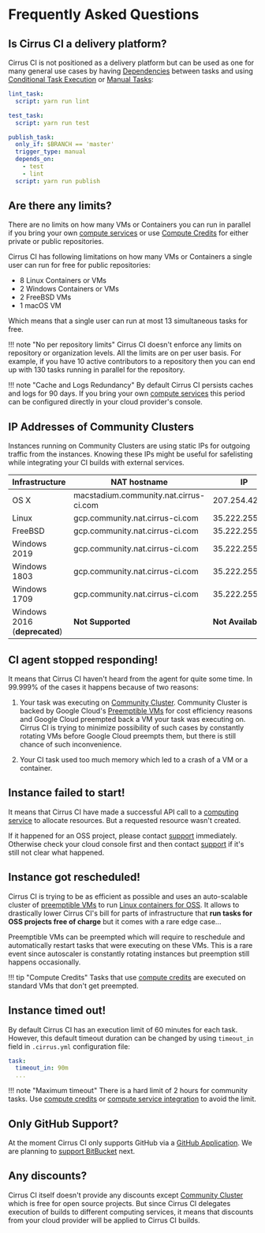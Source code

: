# Frequently Asked Questions

## Is Cirrus CI a delivery platform?

Cirrus CI is not positioned as a delivery platform but can be used as one for many general use cases by having 
[Dependencies](guide/writing-tasks.md#dependencies) between tasks and using [Conditional Task Execution](guide/writing-tasks.md#conditional-task-execution)
or [Manual Tasks](guide/writing-tasks.md#manual-tasks):

```yaml
lint_task:
  script: yarn run lint

test_task:
  script: yarn run test

publish_task:
  only_if: $BRANCH == 'master'
  trigger_type: manual
  depends_on: 
    - test
    - lint
  script: yarn run publish
```

## Are there any limits?

There are no limits on how many VMs or Containers you can run in parallel if you bring your own [compute services](guide/supported-computing-services.md)
or use [Compute Credits](pricing.md#compute-credits) for either private or public repositories.

Cirrus CI has following limitations on how many VMs or Containers a single user can run for free for public repositories:

* 8 Linux Containers or VMs
* 2 Windows Containers or VMs
* 2 FreeBSD VMs
* 1 macOS VM
  
Which means that a single user can run at most 13 simultaneous tasks for free.

!!! note "No per repository limits"
    Cirrus CI doesn't enforce any limits on repository or organization levels. All the limits are on per user basis.
    For example, if you have 10 active contributors to a repository then you can end up with 130 tasks running in parallel 
    for the repository.
    
!!! note "Cache and Logs Redundancy"
    By default Cirrus CI persists caches and logs for 90 days. If you bring your own [compute services](guide/supported-computing-services.md)
    this period can be configured directly in your cloud provider's console.

## IP Addresses of Community Clusters

Instances running on Community Clusters are using static IPs for outgoing traffic from the instances. Knowing these IPs
might be useful for safelisting while integrating your CI builds with external services.

Infrastructure | NAT hostname | IP
-------------- | ------------ | --
OS X | macstadium.community.nat.cirrus-ci.com | 207.254.42.60
Linux | gcp.community.nat.cirrus-ci.com | 35.222.255.190
FreeBSD | gcp.community.nat.cirrus-ci.com | 35.222.255.190
Windows 2019 | gcp.community.nat.cirrus-ci.com | 35.222.255.190
Windows 1803 | gcp.community.nat.cirrus-ci.com | 35.222.255.190
Windows 1709 | gcp.community.nat.cirrus-ci.com | 35.222.255.190
Windows 2016 (**deprecated**) | **Not Supported** | **Not Available**

## CI agent stopped responding!

It means that Cirrus CI haven't heard from the agent for quite some time. In 99.999% of the cases 
it happens because of two reasons:

1. Your task was executing on [Community Cluster](guide/supported-computing-services.md#community-cluster). Community Cluster 
   is backed by Google Cloud's [Preemptible VMs](https://cloud.google.com/preemptible-vms/) for cost efficiency reasons and
   Google Cloud preempted back a VM your task was executing on. Cirrus CI is trying to minimize possibility of such cases 
   by constantly rotating VMs before Google Cloud preempts them, but there is still chance of such inconvenience.

2. Your CI task used too much memory which led to a crash of a VM or a container.

## Instance failed to start!

It means that Cirrus CI have made a successful API call to a [computing service](guide/supported-computing-services.md) 
to allocate resources. But a requested resource wasn't created. 

If it happened for an OSS project, please contact [support](support.md) immediately. Otherwise check your cloud console first 
and then contact [support](support.md) if it's still not clear what happened. 

## Instance got rescheduled!

Cirrus CI is trying to be as efficient as possible and uses an auto-scalable cluster of [preemptible VMs](https://cloud.google.com/preemptible-vms/)
to run [Linux containers for OSS](guide/linux.md). It allows to drastically lower Cirrus CI's bill for parts of infrastructure 
that **run tasks for OSS projects free of charge** but it comes with a rare edge case... 

Preemptible VMs can be preempted which will require to reschedule and automatically restart tasks that were executing on these VMs. 
This is a rare event since autoscaler is constantly rotating instances but preemption still happens occasionally.

!!! tip "Compute Credits"
    Tasks that use [compute credits](pricing.md#compute-credits) are executed on standard VMs that don't get preempted.    

## Instance timed out!

By default Cirrus CI has an execution limit of 60 minutes for each task. However, this default timeout duration can be changed
by using `timeout_in` field in `.cirrus.yml` configuration file:

```yaml
task: 
  timeout_in: 90m
  ...
```

!!! note "Maximum timeout"
    There is a hard limit of 2 hours for community tasks. Use [compute credits](pricing.md#compute-credits) or
    [compute service integration](guide/supported-computing-services.md) to avoid the limit.

## Only GitHub Support?

At the moment Cirrus CI only supports GitHub via a [GitHub Application](https://github.com/apps/cirrus-ci). We are planning
to [support BitBucket](https://github.com/cirruslabs/cirrus-ci-docs/issues/9) next. 

## Any discounts?

Cirrus CI itself doesn't provide any discounts except [Community Cluster](guide/supported-computing-services.md#community-cluster) 
which is free for open source projects. But since Cirrus CI delegates execution of builds to different computing services,
it means that discounts from your cloud provider will be applied to Cirrus CI builds.
